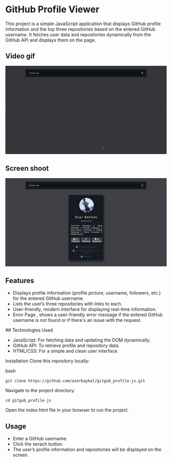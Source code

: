 # GitHub Profile Viewer

This project is a simple JavaScript application that displays GitHub profile information and the top three repositories based on the entered GitHub username. It fetches user data and repositories dynamically from the GitHub API and displays them on the page.

## Video gif

![screen record](./public/girhubrecord.gif)

## Screen shoot

![repos page](./public/repospage.png)

## Features

- Displays profile information (profile picture, username, followers, etc.) for the entered GitHub username.
- Lists the user’s three repositories with links to each.
- User-friendly, modern interface for displaying real-time information.
- Error Page , shows a user-friendly error message if the entered GitHub username is not found or if there's an issue with the request.

## Technologies Used

- JavaScript: For fetching data and updating the DOM dynamically.
- GitHub API: To retrieve profile and repository data.
- HTML/CSS: For a simple and clean user interface.

Installation
Clone this repository locally:

bash

```
git clone https://github.com/ozerbaykal/gitgub_profile-js.git
```

Navigate to the project directory:

```
cd gitgub_profile-js
```

Open the index.html file in your browser to run the project.

## Usage

- Enter a GitHub username.
- Click the serach button.
- The user’s profile information and repositories will be displayed on the screen.
